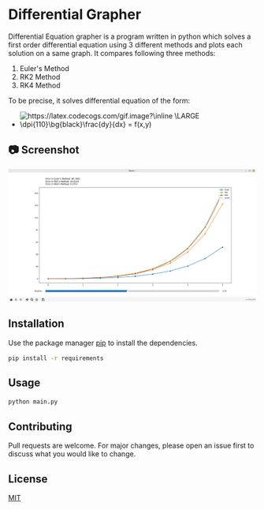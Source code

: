 # Differential Grapher

Differential Equation grapher is a program written in python which solves a first order differential equation using 3 different methods and plots each solution on a same graph.
It compares following three methods:
1. Euler's Method
2. RK2 Method
3. RK4 Method

To be precise, it solves differential equation of the form:

- <img src="https://latex.codecogs.com/gif.image?\inline&space;\LARGE&space;\dpi{110}\bg{black}\frac{dy}{dx}&space;=&space;&space;f(x,y)" title="https://latex.codecogs.com/gif.image?\inline \LARGE \dpi{110}\bg{black}\frac{dy}{dx} = f(x,y)" />

## :camera: Screenshot

![Matplot](Screenshot/Screenshot1.png)

## Installation

Use the package manager [pip](https://pip.pypa.io/en/stable/) to install the dependencies.

```bash
pip install -r requirements
```

## Usage

```bash
python main.py
```

## Contributing

Pull requests are welcome. For major changes, please open an issue first
to discuss what you would like to change.


## License

[MIT](https://choosealicense.com/licenses/mit/)
